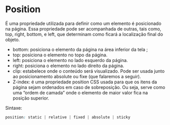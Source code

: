 # Position

É uma propriedade utilizada para definir como um elemento é posicionado na página. Essa propriedade pode ser acompanhada de outras, tais como, top, right, bottom, e left, que determinam como ficará a localização final do objeto.

* bottom: posiciona o elemento da página na área inferior da tela ;
* top: posiciona o elemento no topo da página.
* left: posiciona o elemento no lado esquerdo da página.
* right: posiciona o elemento no lado direito da página.
* clip: estabelece onde o conteúdo será visualizado. Pode ser usada junto ao posicionamento absolute ou fixe (que falaremos a seguir).
* Z-index: é uma propriedade position CSS usada para que os itens da página sejam ordenados em caso de sobreposição. Ou seja, serve como uma “ordem de camada” onde o elemento de maior valor fica na posição superior.

Sintaxe:

```css
position: static | relative | fixed | absolute | sticky
```
